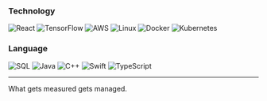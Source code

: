 ### Technology

![React](https://img.shields.io/badge/-React-000?style=plastic&logo=React)
![TensorFlow](https://img.shields.io/badge/-TensorFlow-000?style=plastic&logo=TensorFlow)
![AWS](https://img.shields.io/badge/-AWS-000?style=plastic&logo=Amazon-AWS&logoColor=F90)
![Linux](https://img.shields.io/badge/-Linux-000?style=plastic&logo=Linux)
![Docker](https://img.shields.io/badge/-Docker-000?style=plastic&logo=Docker)
![Kubernetes](https://img.shields.io/badge/-Kubernetes-000?style=plastic&logo=Kubernetes)


### Language

![SQL](https://img.shields.io/badge/-SQL-000?style=for-the-badge&logo=MySQL)
![Java](https://img.shields.io/badge/-Java-000?style=for-the-badge&logo=Java&logoColor=007396)
![C++](https://img.shields.io/badge/-C++-000?style=for-the-badge&logo=c%!b(MISSING)%!b(MISSING)&logoColor=00599C)
![Swift](https://img.shields.io/badge/-Swift-000?style=for-the-badge&logo=Swift)
![TypeScript](https://img.shields.io/badge/-TypeScript-000?style=for-the-badge&logo=TypeScript)


---

What gets measured gets managed.
